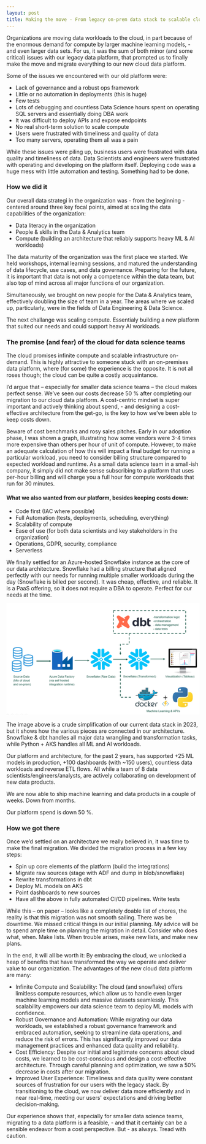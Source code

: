 ```yaml
---
layout: post
title: Making the move - From legacy on-prem data stack to scalable cloud data platform 
---
```


Organizations are moving data workloads to the cloud, in part because of the enormous demand for compute by larger machine learning models, - and even larger data sets. 
For us, it was the sum of both minor (and some critical) issues with our legacy data platform, that prompted us to finally make the move and migrate everything to our new cloud data platform. 

Some of the issues we encountered with our old platform were:

*	Lack of governance and a robust ops framework
*	Little or no automation in deployments (this is huge)
*	Few tests
*	Lots of debugging and countless Data Science hours spent on operating SQL servers and essentially doing DBA work
*	It was difficult to deploy APIs and expose endpoints
*	No real short-term solution to scale compute 
*	Users were frustrated with timeliness and quality of data 
*	Too many servers, operating them all was a pain 

While these issues were piling up, business users were frustrated with data quality and timeliness of data. Data Scientists and engineers were frustrated with operating and developing on the platform itself. Deploying code was a huge mess with little automation and testing. Something had to be done.

### How we did it

Our overall data strategi in the organization was - from the beginning - centered around three key focal points, aimed at scaling the data capabilities of the organization:

*	Data literacy in the organization
*	People & skills in the Data & Analytics team
*	Compute (building an architecture that reliably supports heavy ML & AI workloads)

The data maturity of the organization was the first place we started. We held workshops, internal learning sessions, and matured the understanding of data lifecycle, use cases, and data governance. Preparing for the future, it is important that data is not only a competence within the data team, but also top of mind across all major functions of our organization. 

Simultaneously, we brought on new people for the Data & Analytics team, effectively doubling the size of team in a year. The areas where we scaled up, particularly, were in the fields of Data Engineering & Data Science.

The next challange was scaling compute. Essentialy building a new platform that suited our needs and could support heavy AI workloads.

### The promise (and fear) of the cloud for data science teams
The cloud promises infinite compute and scalable infrastructure on-demand. This is highly attractive to someone stuck with an on-premises data platform, where (for some) the experience is the opposite. It is not all roses though; the cloud can be quite a costly acquaintance.

I’d argue that – especially for smaller data science teams – the cloud makes perfect sense. We’ve seen our costs decrease 50 % after completing our migration to our cloud data platform. A cost-centric mindset is super important and actively thinking about spend, - and designing a cost-effective architecture from the get-go, is the key to how we’ve been able to keep costs down. 

Beware of cost benchmarks and rosy sales pitches. Early in our adoption phase, I was shown a graph, illustrating how some vendors were 3-4 times more expensive than others per hour of unit of compute. However, to make an adequate calculation of how this will impact a final budget for running a particular workload, you need to consider billing structure compared to expected workload and runtime. As a small data science team in a small-ish company, it simply did not make sense subscribing to a platform that uses per-hour billing and will charge you a full hour for compute workloads that run for 30 minutes. 

#### What we also wanted from our platform, besides keeping costs down:

*	Code first (IAC where possible)
*	Full Automation (tests, deployments, scheduling, everything)
*	Scalability of compute
*	Ease of use (for both data scientists and key stakeholders in the organization)
*	Operations, GDPR, security, compliance
*	Serverless

We finally settled for an Azure-hosted Snowflake instance as the core of our data architecture. Snowflake had a billing structure that aligned perfectly with our needs for running multiple smaller workloads during the day (Snowflake is billed per second). It was cheap, effective, and reliable. It is a PaaS offering, so it does not require a DBA to operate. Perfect for our needs at the time.

![Dataplatform](../images/Dataplatform.png)

The image above is a crude simplification of our current data stack in 2023, but it shows how the various pieces are connected in our architecture. Snowflake & dbt handles all major data wrangling and transformation tasks, while Python + AKS handles all ML and AI workloads.  

Our platform and architecture, for the past 2 years, has supported +25 ML models in production, +100 dashboards (with ~150 users), countless data workloads and reverse ETL flows. All while a team of 8 data scientists/engineers/analysts, are actively collaborating on development of new data products.

We are now able to ship machine learning and data products in a couple of weeks. Down from months. 

Our platform spend is down 50 %.

### How we got there
Once we’d settled on an architecture we really believed in, it was time to make the final migration. We divided the migration process in a few key steps:

*	Spin up core elements of the platform (build the integrations)
*	Migrate raw sources (stage with ADF and dump in blob/snowflake)
*	Rewrite transformations in dbt
*	Deploy ML models on AKS
*	Point dashboards to new sources
*	Have all the above in fully automated CI/CD pipelines. Write tests

While this – on paper – looks like a completely doable list of chores, the reality is that this migration was not smooth sailing. There was be downtime. We missed critical things in our initial planning. 
My advice will be to spend ample time on planning the migration in detail. Consider who does what, when. Make lists. When trouble arises, make new lists, and make new plans. 

In the end, it will all be worth it: By embracing the cloud, we unlocked a heap of benefits that have transformed the way we operate and deliver value to our organization. The advantages of the new cloud data platform are many:

*	Infinite Compute and Scalability: The cloud (and snowflake) offers limitless compute resources, which allow us to handle even larger machine learning models and massive datasets seamlessly. This scalability empowers our data science team to deploy ML models with confidence.
*	Robust Governance and Automation: While migrating our data workloads, we established a robust governance framework and embraced automation, seeking to streamline data operations, and reduce the risk of errors. This has significantly improved our data management practices and enhanced data quality and reliability.
*	Cost Efficiency: Despite our initial and legitimate concerns about cloud costs, we learned to be cost-conscious and design a cost-effective architecture. Through careful planning and optimization, we saw a 50% decrease in costs after our migration.
*	Improved User Experience: Timeliness and data quality were constant sources of frustration for our users with the legacy stack. By transitioning to the cloud, we now deliver data more efficiently and in near real-time, meeting our users' expectations and driving better decision-making.

Our experience shows that, especially for smaller data science teams, migrating to a data platform is a feasible, - and that it certainly can be a sensible endeavor from a cost perspective. But - as always. Tread with caution. 
